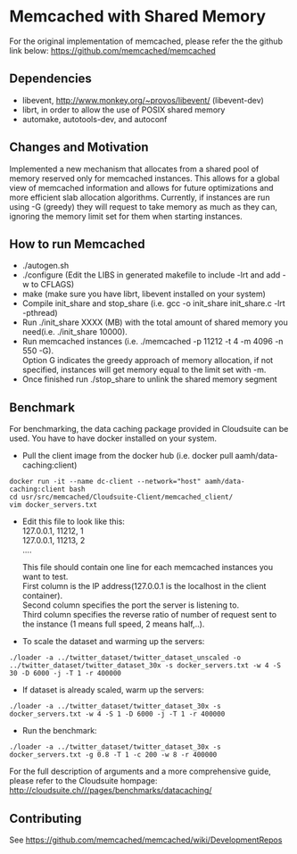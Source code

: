 # Memcached with Shared Memory 

For the original implementation of memcached, please refer the the github link below:
https://github.com/memcached/memcached

## Dependencies
* libevent, http://www.monkey.org/~provos/libevent/ (libevent-dev)
* librt, in order to allow the use of POSIX shared memory
* automake, autotools-dev, and autoconf

## Changes and Motivation
Implemented a new mechanism that allocates from a shared pool of memory reserved only for memcached instances. This allows for a global view of memcached information and allows for future optimizations and more efficient slab allocation algorithms.
Currently, if instances are run using -G (greedy) they will request to take memory as much as they can, ignoring the memory limit set for them when starting instances.

## How to run Memcached
* ./autogen.sh 
* ./configure (Edit the LIBS in generated makefile to include -lrt and add -w to CFLAGS)
* make (make sure you have librt, libevent installed on your system)
* Compile init_share and stop_share (i.e. gcc -o init_share init_share.c -lrt -pthread)
* Run ./init_share XXXX (MB) with the total amount of shared memory you need(i.e. ./init_share 10000).
* Run memcached instances (i.e. ./memcached -p 11212 -t 4 -m 4096 -n 550 -G).<br />
  Option G indicates the greedy approach of memory allocation, if not specified, instances will get memory equal to the limit set with -m.
* Once finished run ./stop_share to unlink the shared memory segment

## Benchmark
For benchmarking, the data caching package provided in Cloudsuite can be used. You have to have docker installed on your system. 
* Pull the client image from the docker hub (i.e. docker pull aamh/data-caching:client)
```
docker run -it --name dc-client --network="host" aamh/data-caching:client bash
cd usr/src/memcached/Cloudsuite-Client/memcached_client/
vim docker_servers.txt 
```
* Edit this file to look like this:<br />
  127.0.0.1, 11212, 1<br />
  127.0.0.1, 11213, 2<br />
  ....<br />
  
  This file should contain one line for each memcached instances you want to test.<br/> First column is the IP address(127.0.0.1 is the localhost in the client container).<br/> Second column specifies the port the server is listening to.<br/> Third column specifies the reverse ratio of number of request sent to the instance (1 means full speed, 2 means half,..).
* To scale the dataset and warming up the servers:
```
./loader -a ../twitter_dataset/twitter_dataset_unscaled -o ../twitter_dataset/twitter_dataset_30x -s docker_servers.txt -w 4 -S 30 -D 6000 -j -T 1 -r 400000
```
* If dataset is already scaled, warm up the servers:
```
./loader -a ../twitter_dataset/twitter_dataset_30x -s docker_servers.txt -w 4 -S 1 -D 6000 -j -T 1 -r 400000
```
* Run the benchmark: 
```
./loader -a ../twitter_dataset/twitter_dataset_30x -s docker_servers.txt -g 0.8 -T 1 -c 200 -w 8 -r 400000
```

For the full description of arguments and a more comprehensive guide, please refer to the Cloudsuite hompage:
http://cloudsuite.ch///pages/benchmarks/datacaching/


## Contributing

See https://github.com/memcached/memcached/wiki/DevelopmentRepos

